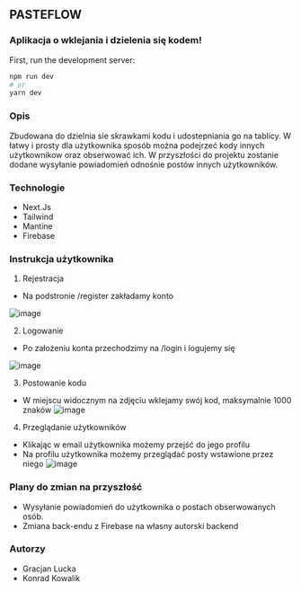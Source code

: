 ## PASTEFLOW

### Aplikacja o wklejania i dzielenia się kodem!

First, run the development server:

```bash
npm run dev
# or
yarn dev
```

### Opis

Zbudowana do dzielnia sie skrawkami kodu i udostepniania go na tablicy. W łatwy i prosty dla użytkownika sposób można podejrzeć kody innych użytkownikow oraz obserwować ich. W przyszłości do projektu zostanie dodane wysyłanie powiadomień odnośnie postów innych użytkowników. 

### Technologie 
  - Next.Js
  - Tailwind 
  - Mantine
  - Firebase

### Instrukcja użytkownika

1. Rejestracja 
  - Na podstronie /register zakładamy konto

![image](https://user-images.githubusercontent.com/73940688/173291241-82a3339e-756e-47d9-841f-d25189553014.png)

2. Logowanie
 - Po założeniu konta przechodzimy na /login i logujemy się

![image](https://user-images.githubusercontent.com/73940688/173291448-67884de7-b14d-44a5-bb69-cbfcb2781224.png)

3. Postowanie kodu 
  - W miejscu widocznym na zdjęciu wklejamy swój kod, maksymalnie 1000 znaków
 ![image](https://user-images.githubusercontent.com/73940688/173291588-2372b966-5c90-41ac-85e4-f379d7b2ae5f.png)

4. Przeglądanie użytkowników
  - Klikając w email użytkownika możemy przejść do jego profilu
  - Na profilu użytkownika możemy przeglądać posty wstawione przez niego
  ![image](https://user-images.githubusercontent.com/73940688/173291755-119fcf03-d7dd-455e-be65-00f7c8e3342d.png)

### Plany do zmian na przyszłość
  - Wysyłanie powiadomień do użytkownika o postach obserwowanych osób. 
  - Zmiana back-endu z Firebase na własny autorski backend

### Autorzy
  - Gracjan Lucka
  - Konrad Kowalik


